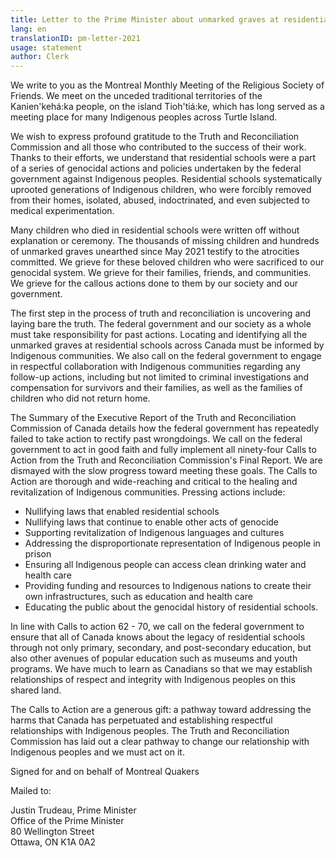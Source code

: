 ```yaml
---
title: Letter to the Prime Minister about unmarked graves at residential schools
lang: en
translationID: pm-letter-2021
usage: statement
author: Clerk
---
```

We write to you as the Montreal Monthly Meeting of the Religious Society of Friends. We meet on the unceded traditional territories of the Kanien'kehá:ka people, on the island Tioh'tiá:ke, which has long served as a meeting place for many Indigenous peoples across Turtle Island.

We wish to express profound gratitude to the Truth and Reconciliation Commission and all those who contributed to the success of their work. Thanks to their efforts, we understand that residential schools were a part of a series of genocidal actions and policies undertaken by the federal government against Indigenous peoples. Residential schools systematically uprooted generations of Indigenous children, who were forcibly removed from their homes, isolated, abused, indoctrinated, and even subjected to medical experimentation. 

Many children who died in residential schools were written off without explanation or ceremony. The thousands of missing children and hundreds of unmarked graves unearthed since May 2021 testify to the atrocities committed. We grieve for these beloved children who were sacrificed to our genocidal system. We grieve for their families, friends, and communities. We grieve for the callous actions done to them by our society and our government.

The first step in the process of truth and reconciliation is uncovering and laying bare the truth. The federal government and our society as a whole must take responsibility for past actions. Locating and identifying all the unmarked graves at residential schools across Canada must be informed by Indigenous communities. We also call on the federal government to engage in respectful collaboration with Indigenous communities regarding any follow-up actions, including but not limited to criminal investigations and compensation for survivors and their families, as well as the families of children who did not return home.

The Summary of the Executive Report of the Truth and Reconciliation Commission of Canada details how the federal government has repeatedly failed to take action to rectify past wrongdoings. We call on the federal government to act in good faith and fully implement all ninety-four Calls to Action from the Truth and Reconciliation Commission's Final Report. We are dismayed with the slow progress toward meeting these goals. The Calls to Action are thorough and wide-reaching and critical to the healing and revitalization of Indigenous communities. Pressing actions include:
 
* Nullifying laws that enabled residential schools
* Nullifying laws that continue to enable other acts of genocide
* Supporting revitalization of Indigenous languages and cultures
* Addressing the disproportionate representation of Indigenous people in prison
* Ensuring all Indigenous people can access clean drinking water and health care
* Providing funding and resources to Indigenous nations to create their own infrastructures, such as education and health care
* Educating the public about the genocidal history of residential schools.
 
In line with Calls to action 62 - 70, we call on the federal government to ensure that all of Canada knows about the legacy of residential schools through not only primary, secondary, and post-secondary education, but also other avenues of popular education such as museums and youth programs. We have much to learn as Canadians so that we may establish relationships of respect and integrity with Indigenous peoples on this shared land.

The Calls to Action are a generous gift: a pathway toward addressing the harms that Canada has perpetuated and establishing respectful relationships with Indigenous peoples. The Truth and Reconciliation Commission has laid out a clear pathway to change our relationship with Indigenous peoples and we must act on it.

Signed for and on behalf of Montreal Quakers

Mailed to:

Justin Trudeau, Prime Minister  
Office of the Prime Minister  
80 Wellington Street  
Ottawa, ON K1A 0A2  

